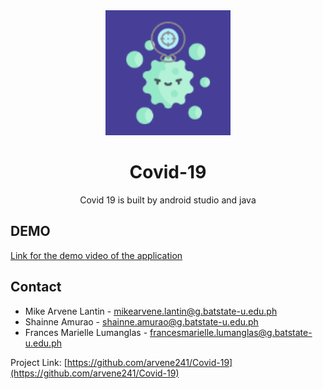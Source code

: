 <div align="center"> 
  <a href="https://github.com/arvene241/Covid-19">
    <img src="app/src/main/ic_launcher-playstore.png" alt="Logo" width="200" height="200">
  </a>
  
  <h1 align="center">Covid-19</h1>
  
  <p align="center">Covid 19 is built by android studio and java</p>
  
</div>

## DEMO

<a href="https://youtu.be/IzdVWRyopzk">Link for the demo video of the application</a>

## Contact

* Mike Arvene Lantin - mikearvene.lantin@g.batstate-u.edu.ph
* Shainne Amurao - shainne.amurao@g.batstate-u.edu.ph
* Frances Marielle Lumanglas - francesmarielle.lumanglas@g.batstate-u.edu.ph


Project Link: [https://github.com/arvene241/Covid-19](https://github.com/arvene241/Covid-19)
